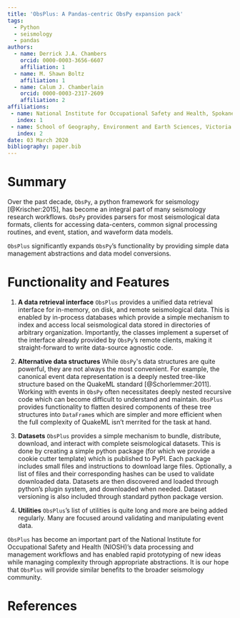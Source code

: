 ```yaml
---
title: 'ObsPlus: A Pandas-centric ObsPy expansion pack'
tags:
  - Python
  - seismology
  - pandas
authors:
  - name: Derrick J.A. Chambers
    orcid: 0000-0003-3656-6607
    affiliation: 1
  - name: M. Shawn Boltz 
    affiliation: 1
  - name: Calum J. Chamberlain
    orcid: 0000-0003-2317-2609
    affiliation: 2
affiliations:
 - name: National Institute for Occupational Safety and Health, Spokane Mining Research Division
   index: 1
 - name: School of Geography, Environment and Earth Sciences, Victoria University of Wellington, New Zealand
   index: 2
date: 03 March 2020
bibliography: paper.bib
---
```


# Summary

Over the past decade, ``ObsPy``, a python framework for seismology [@Krischer:2015], has become an integral part of many seismology research workflows. ``ObsPy`` provides parsers for most seismological data formats, clients for accessing data-centers, common signal processing routines, and event, station, and waveform data models.

``ObsPlus`` significantly expands ``ObsPy``’s functionality by providing simple data management abstractions and data model conversions.   


# Functionality and Features
 

 

1. **A data retrieval interface**
``ObsPlus`` provides a unified data retrieval interface for in-memory, on disk, and remote seismological data. This is enabled by in-process databases which provide a simple mechanism to index and access local seismological data stored in directories of arbitrary organization. Importantly, the classes implement a superset of the interface already provided by ``ObsPy``’s remote clients, making it straight-forward to write data-source agnostic code.  

2. **Alternative data structures**
While ``ObsPy``'s data structures are quite powerful, they are not always the most convenient. For example, the canonical event data representation is a deeply nested tree-like structure based on the QuakeML standard [@Schorlemmer:2011]. Working with events in ``ObsPy`` often necessitates deeply nested recursive code which can become difficult to understand and maintain. ``ObsPlus`` provides functionality to flatten desired components of these tree structures into ``DataFrame``s which are simpler and more efficient when the full complexity of QuakeML isn’t merrited for the task at hand.

3. **Datasets**
``ObsPlus`` provides a simple mechanism to bundle, distribute, download, and interact with complete seismological datasets. This is done by creating a simple python package (for which we provide a cookie cutter template) which is published to PyPI. Each package includes small files and instructions to download large files. Optionally, a list of files and their corresponding hashes can be used to validate downloaded data. Datasets are then discovered and loaded through python’s plugin system, and downloaded when needed. Dataset versioning is also included through standard python package version. 

4. **Utilities**
``ObsPlus``’s list of utilities is quite long and more are being added regularly. Many are focused around validating and manipulating event data. 


``ObsPlus`` has become an important part of the National Institute for Occupational Safety and Health (NIOSH)’s data processing and management workflows and has enabled rapid prototyping of new ideas while managing complexity through appropriate abstractions. It is our hope that `ObsPlus` will provide similar benefits to the broader seismology community.




# References
